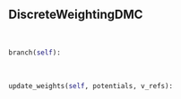 ## <a id="RynDMC.DiscreteWeightingDMC.DiscreteWeightingDMC">DiscreteWeightingDMC</a>


<a id="RynDMC.DiscreteWeightingDMC.DiscreteWeightingDMC.branch">&nbsp;</a>
```python
branch(self): 
```

<a id="RynDMC.DiscreteWeightingDMC.DiscreteWeightingDMC.update_weights">&nbsp;</a>
```python
update_weights(self, potentials, v_refs): 
```

